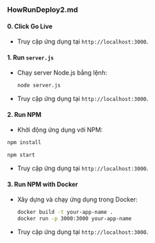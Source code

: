 ### HowRunDeploy2.md

#### 0. Click Go Live
- Truy cập ứng dụng tại `http://localhost:3000`.

#### 1. Run `server.js`
- Chạy server Node.js bằng lệnh:
  ```bash
  node server.js
  ```
- Truy cập ứng dụng tại `http://localhost:3000`.

#### 2. Run NPM
- Khởi động ứng dụng với NPM:
```bash
npm install
```

```bash
npm start
```
- Truy cập ứng dụng tại `http://localhost:3000`.

#### 3. Run NPM with Docker
- Xây dựng và chạy ứng dụng trong Docker:
  ```bash
  docker build -t your-app-name .
  docker run -p 3000:3000 your-app-name
  ```
- Truy cập ứng dụng tại `http://localhost:3000`.